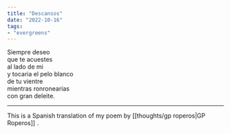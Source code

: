 ```yaml
---
title: "Descansos"
date: "2022-10-16"
tags:
- "evergreens"
---
```


Siempre deseo  
que te acuestes  
al lado de mi  
y tocaria el pelo blanco  
de tu vientre  
mientras ronronearias  
con gran deleite.  

---
This is a Spanish translation of my poem by [[thoughts/gp roperos|GP Roperos]] .